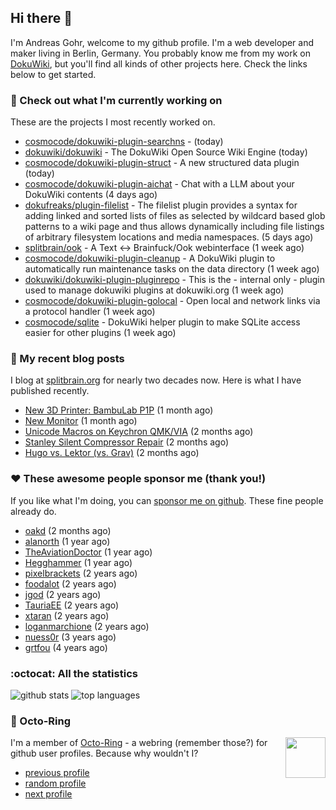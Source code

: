 ## Hi there :wave:

I'm Andreas Gohr, welcome to my github profile. I'm a web developer and maker living in Berlin, Germany. You probably know me from my work on [DokuWiki](https://github.com/dokuwiki/dokuwiki), but you'll find all kinds of other projects here. Check the links below to get started.

### :hammer: Check out what I'm currently working on

These are the projects I most recently worked on.


- [cosmocode/dokuwiki-plugin-searchns](https://github.com/cosmocode/dokuwiki-plugin-searchns) -  (today)
- [dokuwiki/dokuwiki](https://github.com/dokuwiki/dokuwiki) - The DokuWiki Open Source Wiki Engine (today)
- [cosmocode/dokuwiki-plugin-struct](https://github.com/cosmocode/dokuwiki-plugin-struct) - A new structured data plugin (today)
- [cosmocode/dokuwiki-plugin-aichat](https://github.com/cosmocode/dokuwiki-plugin-aichat) - Chat with a LLM about your DokuWiki contents (4 days ago)
- [dokufreaks/plugin-filelist](https://github.com/dokufreaks/plugin-filelist) - The filelist plugin provides a syntax for adding linked and sorted lists of files as selected by wildcard based glob patterns to a wiki page and thus allows dynamically including file listings of arbitrary filesystem locations and media namespaces. (5 days ago)
- [splitbrain/ook](https://github.com/splitbrain/ook) - A Text &lt;-&gt; Brainfuck/Ook webinterface (1 week ago)
- [cosmocode/dokuwiki-plugin-cleanup](https://github.com/cosmocode/dokuwiki-plugin-cleanup) - A DokuWiki plugin to automatically run maintenance tasks on the data directory (1 week ago)
- [dokuwiki/dokuwiki-plugin-pluginrepo](https://github.com/dokuwiki/dokuwiki-plugin-pluginrepo) - This is the - internal only - plugin used to manage dokuwiki plugins at dokuwiki.org (1 week ago)
- [cosmocode/dokuwiki-plugin-golocal](https://github.com/cosmocode/dokuwiki-plugin-golocal) - Open local and network links via a protocol handler (1 week ago)
- [cosmocode/sqlite](https://github.com/cosmocode/sqlite) - DokuWiki helper plugin to make SQLite access easier for other plugins (1 week ago)

### :scroll: My recent blog posts

I blog at [splitbrain.org](https://www.splitbrain.org) for nearly two decades now. Here is what I have published recently.


- [New 3D Printer: BambuLab P1P](https://www.splitbrain.org/blog/2024-05/25-new_3d_printer_bambulab_p1p) (1 month ago)
- [New Monitor](https://www.splitbrain.org/blog/2024-05/14-new_monitor) (1 month ago)
- [Unicode Macros on Keychron QMK/VIA](https://www.splitbrain.org/blog/2024-05/05-unicode_macros_on_keychron_qmk_via) (2 months ago)
- [Stanley Silent Compressor Repair](https://www.splitbrain.org/blog/2024-05/01-stanley_silent_compressor_repair) (2 months ago)
- [Hugo vs. Lektor (vs. Grav)](https://www.splitbrain.org/blog/2024-04/20-hugo_vs_lektor_vs_grav) (2 months ago)

### :hearts:️ These awesome people sponsor me (thank you!)

If you like what I'm doing, you can [sponsor me on github](https://github.com/sponsors/splitbrain). These fine people already do.


- [oakd](https://github.com/oakd) (2 months ago)
- [alanorth](https://github.com/alanorth) (1 year ago)
- [TheAviationDoctor](https://github.com/TheAviationDoctor) (1 year ago)
- [Hegghammer](https://github.com/Hegghammer) (1 year ago)
- [pixelbrackets](https://github.com/pixelbrackets) (2 years ago)
- [foodalot](https://github.com/foodalot) (2 years ago)
- [jgod](https://github.com/jgod) (2 years ago)
- [TauriaEE](https://github.com/TauriaEE) (2 years ago)
- [xtaran](https://github.com/xtaran) (2 years ago)
- [loganmarchione](https://github.com/loganmarchione) (2 years ago)
- [nuess0r](https://github.com/nuess0r) (3 years ago)
- [grtfou](https://github.com/grtfou) (4 years ago)

### :octocat: All the statistics

 ![github stats](https://github-readme-stats.vercel.app/api?username=splitbrain&show_icons=true&hide_title=true)
![top languages](https://github-readme-stats.vercel.app/api/top-langs/?username=splitbrain&layout=compact)


### :octopus: Octo-Ring

<img width="64" height="65" src="https://octo-ring.com/static/img/octo.png" align="right" alt="">

I'm a member of [Octo-Ring](https://octo-ring.com/) - a webring (remember those?) for github user profiles. Because why wouldn't I? 

* [previous profile](https://octo-ring.com/p/splitbrain/prev)
* [random profile](https://octo-ring.com/p/splitbrain/random)
* [next profile](https://octo-ring.com/p/splitbrain/next)

